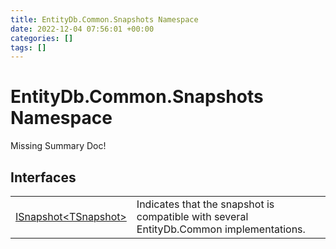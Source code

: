 ```yaml
---
title: EntityDb.Common.Snapshots Namespace
date: 2022-12-04 07:56:01 +00:00
categories: []
tags: []
---
```


# EntityDb.Common.Snapshots Namespace
Missing Summary Doc!
## Interfaces
<table><tr><td><a href='dotnet./entitydb.common.snapshots.isnapshot`1'>ISnapshot&lt;TSnapshot&gt;</a></td><td>
Indicates that the snapshot is compatible with several EntityDb.Common implementations.
</td></tr></table>
